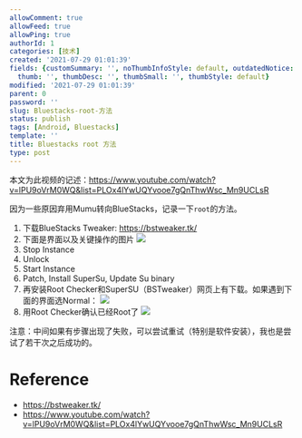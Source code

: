 ```yaml
---
allowComment: true
allowFeed: true
allowPing: true
authorId: 1
categories: [技术]
created: '2021-07-29 01:01:39'
fields: {customSummary: '', noThumbInfoStyle: default, outdatedNotice: 'no', reprint: standard,
  thumb: '', thumbDesc: '', thumbSmall: '', thumbStyle: default}
modified: '2021-07-29 01:01:39'
parent: 0
password: ''
slug: Bluestacks-root-方法
status: publish
tags: [Android, Bluestacks]
template: ''
title: Bluestacks root 方法
type: post
---
```

本文为此视频的记述：https://www.youtube.com/watch?v=lPU9oVrM0WQ&list=PLOx4lYwUQYvooe7gQnThwWsc_Mn9UCLsR

因为一些原因弃用Mumu转向BlueStacks，记录一下`root`的方法。

1. 下载BlueStacks Tweaker: https://bstweaker.tk/
2. 下面是界面以及关键操作的图片
   ![](https://cdn.jsdelivr.net/gh/JeffersonQin/blog-asset@latest/usr/picgo/20210729010837.png)
3. Stop Instance
4. Unlock
5. Start Instance
6. Patch, Install SuperSu, Update Su binary
7. 再安装Root Checker和SuperSU（BSTweaker）网页上有下载。如果遇到下面的界面选Normal：
   ![](https://cdn.jsdelivr.net/gh/JeffersonQin/blog-asset@latest/usr/picgo/20210729011517.png)
8. 用Root Checker确认已经Root了
   ![](https://cdn.jsdelivr.net/gh/JeffersonQin/blog-asset@latest/usr/picgo/20210729011603.png)

注意：中间如果有步骤出现了失败，可以尝试重试（特别是软件安装），我也是尝试了若干次之后成功的。

# Reference

- https://bstweaker.tk/
- https://www.youtube.com/watch?v=lPU9oVrM0WQ&list=PLOx4lYwUQYvooe7gQnThwWsc_Mn9UCLsR
